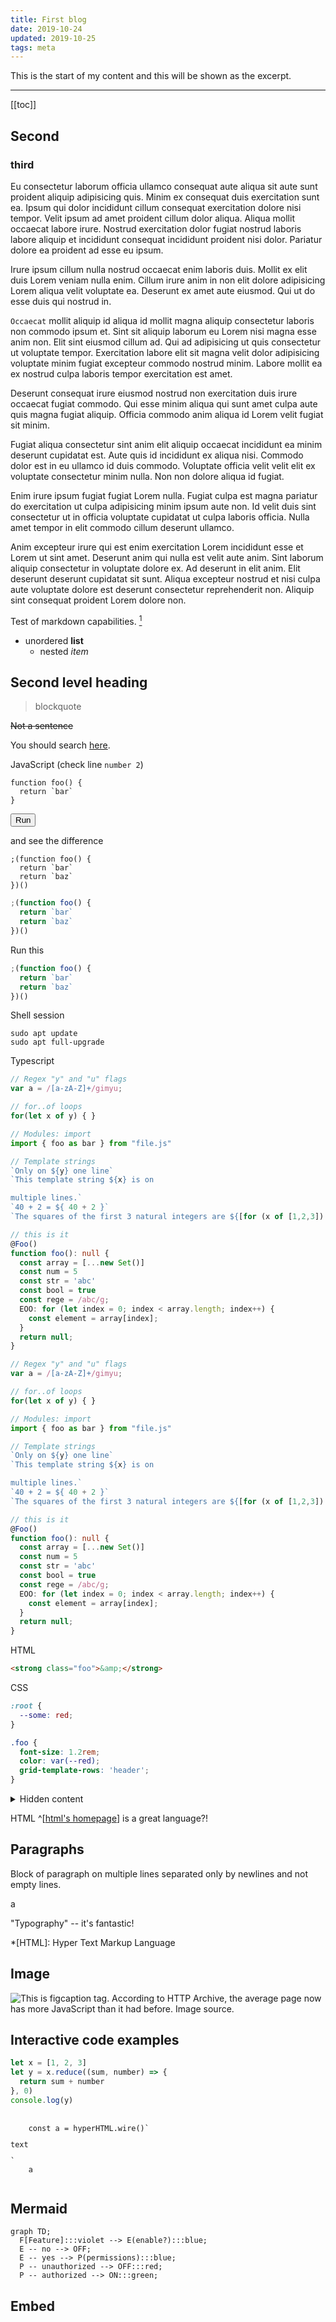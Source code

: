 ```yaml
---
title: First blog
date: 2019-10-24
updated: 2019-10-25
tags: meta
---
```


This is the start of my content and this will be shown as the excerpt.

---

[[toc]]

## Second

### third

Eu consectetur laborum officia ullamco consequat aute aliqua sit aute sunt proident aliquip adipisicing quis. Minim ex consequat duis exercitation sunt ea. Ipsum qui dolor incididunt cillum consequat exercitation dolore nisi tempor. Velit ipsum ad amet proident cillum dolor aliqua. Aliqua mollit occaecat labore irure. Nostrud exercitation dolor fugiat nostrud laboris labore aliquip et incididunt consequat incididunt proident nisi dolor. Pariatur dolore ea proident ad esse eu ipsum.

Irure ipsum cillum nulla nostrud occaecat enim laboris duis. Mollit ex elit duis Lorem veniam nulla enim. Cillum irure anim in non elit dolore adipisicing Lorem aliqua velit voluptate ea. Deserunt ex amet aute eiusmod. Qui ut do esse duis qui nostrud in.

`Occaecat` mollit aliquip id aliqua id mollit magna aliquip consectetur laboris non commodo ipsum et. Sint sit aliquip laborum eu Lorem nisi magna esse anim non. Elit sint eiusmod cillum ad. Qui ad adipisicing ut quis consectetur ut voluptate tempor. Exercitation labore elit sit magna velit dolor adipisicing voluptate minim fugiat excepteur commodo nostrud minim. Labore mollit ea ex nostrud culpa laboris tempor exercitation est amet.

Deserunt consequat irure eiusmod nostrud non exercitation duis irure occaecat fugiat commodo. Qui esse minim aliqua qui sunt amet culpa aute quis magna fugiat aliquip. Officia commodo anim aliqua id Lorem velit fugiat sit minim.

Fugiat aliqua consectetur sint anim elit aliquip occaecat incididunt ea minim deserunt cupidatat est. Aute quis id incididunt ex aliqua nisi. Commodo dolor est in eu ullamco id duis commodo. Voluptate officia velit velit elit ex voluptate consectetur minim nulla. Non non dolore aliqua id fugiat.

Enim irure ipsum fugiat fugiat Lorem nulla. Fugiat culpa est magna pariatur do exercitation ut culpa adipisicing minim ipsum aute non. Id velit duis sint consectetur ut in officia voluptate cupidatat ut culpa laboris officia. Nulla amet tempor in elit commodo cillum deserunt ullamco.

Anim excepteur irure qui est enim exercitation Lorem incididunt esse et Lorem ut sint amet. Deserunt anim qui nulla est velit aute anim. Sint laborum aliquip consectetur in voluptate dolore ex. Ad deserunt in elit anim. Elit deserunt deserunt cupidatat sit sunt. Aliqua excepteur nostrud et nisi culpa aute voluptate dolore est deserunt consectetur reprehenderit non. Aliquip sint consequat proident Lorem dolore non.

Test of markdown capabilities. [^markdown-capabilities]

- unordered **list**
  - nested _item_

## Second level heading

> blockquote

~~Not a sentence~~

You should search [here](https://duckduckgo.com).

JavaScript (check line `number 2`)

```js/1
function foo() {
  return `bar`
}
```

<button class="run">Run</button>

<script>
  function insertAfter(newNode, referenceNode) {
      referenceNode.parentNode.insertBefore(newNode, referenceNode.nextSibling);
  }
  const button = document.querySelector('.run')
  button.addEventListener('click', async () => {
    const code = Array.from(button.parentElement.previousElementSibling.querySelectorAll('.highlight-line')).map(lineElement => lineElement.textContent).join("\n")
    console.log(code)
    console.log(eval(code))
    const first = await import('./first.js');
    const result = first.default()
    const pre = document.createElement('pre')
    pre.innerHTML = `<div>Result:</div><code>${result}</code>`
    insertAfter(pre, button)
  })
</script>

and see the difference

```js/2/1
;(function foo() {
  return `bar`
  return `baz`
})()
```

```js
;(function foo() {
  return `bar`
  return `baz`
})()
```

Run this

```js {run}
;(function foo() {
  return `bar`
  return `baz`
})()
```

Shell session

```shell-session
sudo apt update
sudo apt full-upgrade
```

Typescript

```typescript
// Regex "y" and "u" flags
var a = /[a-zA-Z]+/gimyu;

// for..of loops
for(let x of y) { }

// Modules: import
import { foo as bar } from "file.js"

// Template strings
`Only on ${y} one line`
`This template string ${x} is on

multiple lines.`
`40 + 2 = ${ 40 + 2 }`
`The squares of the first 3 natural integers are ${[for (x of [1,2,3]) x*x].join(', ')}`

// this is it
@Foo()
function foo(): null {
  const array = [...new Set()]
  const num = 5
  const str = 'abc'
  const bool = true
  const rege = /abc/g;
  EOO: for (let index = 0; index < array.length; index++) {
    const element = array[index];
  }
  return null;
}
```

```typescript {run}
// Regex "y" and "u" flags
var a = /[a-zA-Z]+/gimyu;

// for..of loops
for(let x of y) { }

// Modules: import
import { foo as bar } from "file.js"

// Template strings
`Only on ${y} one line`
`This template string ${x} is on

multiple lines.`
`40 + 2 = ${ 40 + 2 }`
`The squares of the first 3 natural integers are ${[for (x of [1,2,3]) x*x].join(', ')}`

// this is it
@Foo()
function foo(): null {
  const array = [...new Set()]
  const num = 5
  const str = 'abc'
  const bool = true
  const rege = /abc/g;
  EOO: for (let index = 0; index < array.length; index++) {
    const element = array[index];
  }
  return null;
}
```

HTML

```html
<strong class="foo">&amp;</strong>
```

CSS

```css [This is css]
:root {
  --some: red;
}

.foo {
  font-size: 1.2rem;
  color: var(--red);
  grid-template-rows: 'header';
}
```

<details>
<summary>Hidden content</summary>
You found it!
</details>

HTML ^[[html's homepage](https://www.w3.org/html/)] is a great language?!

## Paragraphs

Block of paragraph
on multiple lines
separated only by newlines
and not empty lines.

<div id="a">a</div>

"Typography" -- it's fantastic!

[^markdown-capabilities]: [markdown capabilities](https://github.com/markdown-it/markdown-it#syntax-extensions)

\*[HTML]: Hyper Text Markup Language

## Image

![This is `figcaption` tag. According to HTTP Archive, the average page now has <strong>more JavaScript</strong> than it had before. <a href="https://humanwhocodes.com/blog/2016/02/reflections-on-eslints-success/">Image source.</a>](https://humanwhocodes.com/images/posts/blog-js-chart-2016.png)

## Interactive code examples

```js
let x = [1, 2, 3]
let y = x.reduce((sum, number) => {
  return sum + number
}, 0)
console.log(y)
```

<pre>
  <code class="klipse-eval-js language-js"
  data-external-libs="https://unpkg.com/hyperhtml@2.31.6/min.js"
  >
    const a = hyperHTML.wire()`<p>text</p>`
    a
  </code>
</pre>

<div id="foo" class="foo"></div>

<script>
document.getElementById('a').textContent = 'Changed by JavaScript'
</script>

## Mermaid

```mermaid // <code>Role</code> based <b>toggling</b>
graph TD;
  F[Feature]:::violet --> E(enable?):::blue;
  E -- no --> OFF;
  E -- yes --> P(permissions):::blue;
  P -- unauthorized --> OFF:::red;
  P -- authorized --> ON:::green;
```

## Embed

<iframe
  class="lazyload"
  data-src="https://repl.it/repls/OrangeredHospitableKernelmode?lite=true"
  height="400px"
  width="100%"
  scrolling="no"
  frameborder="no"
  allowtransparency="true"
  allowfullscreen="true"
  sandbox="allow-forms allow-pointer-lock allow-popups allow-same-origin allow-scripts allow-modals"
></iframe>
